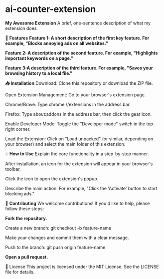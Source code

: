 # ai-counter-extension

**My Awesome Extension**
A brief, one-sentence description of what my extension does.



🚀 **Features**
**Feature 1: A short description of the first key feature. For example, "Blocks annoying ads on all websites."**

**Feature 2: A description of the second feature. For example, "Highlights important keywords on a page."**

**Feature 3:A description of the third feature. For example, "Saves your browsing history to a local file."**



**📥 Installation**
Download: Clone this repository or download the ZIP file.

Open Extension Management: Go to your browser's extension page.

Chrome/Brave: Type chrome://extensions in the address bar.

Firefox: Type about:addons in the address bar, then click the gear icon.

Enable Developer Mode: Toggle the "Developer mode" switch in the top-right corner.

Load the Extension: Click on "Load unpacked" (or similar, depending on your browser) and select the main folder of this extension.

💡 **How to Use**
Explain the core functionality in a step-by-step manner.

After installation, an icon for the extension will appear in your browser's toolbar.

Click the icon to open the extension's popup.

Describe the main action. For example, "Click the 'Activate' button to start blocking ads."

🤝 **Contributing**
We welcome contributions! If you'd like to help, please follow these steps:

**Fork the repository.**

Create a new branch: git checkout -b feature-name

Make your changes and commit them with a clear message.

Push to the branch: git push origin feature-name

**Open a pull request.**

📄 License
This project is licensed under the MIT License. See the LICENSE file for details.
